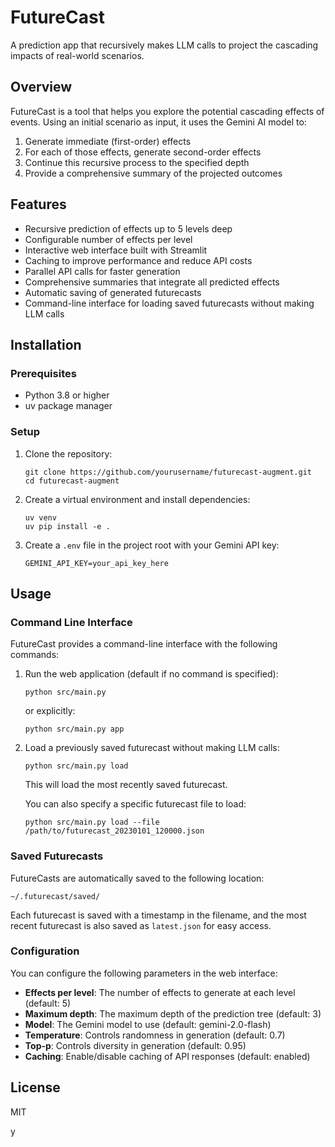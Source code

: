 # FutureCast

A prediction app that recursively makes LLM calls to project the cascading impacts of real-world scenarios.

## Overview

FutureCast is a tool that helps you explore the potential cascading effects of events. Using an initial scenario as input, it uses the Gemini AI model to:

1. Generate immediate (first-order) effects
2. For each of those effects, generate second-order effects
3. Continue this recursive process to the specified depth
4. Provide a comprehensive summary of the projected outcomes

## Features

- Recursive prediction of effects up to 5 levels deep
- Configurable number of effects per level
- Interactive web interface built with Streamlit
- Caching to improve performance and reduce API costs
- Parallel API calls for faster generation
- Comprehensive summaries that integrate all predicted effects
- Automatic saving of generated futurecasts
- Command-line interface for loading saved futurecasts without making LLM calls

## Installation

### Prerequisites

- Python 3.8 or higher
- uv package manager

### Setup

1. Clone the repository:
   ```
   git clone https://github.com/yourusername/futurecast-augment.git
   cd futurecast-augment
   ```

2. Create a virtual environment and install dependencies:
   ```
   uv venv
   uv pip install -e .
   ```

3. Create a `.env` file in the project root with your Gemini API key:
   ```
   GEMINI_API_KEY=your_api_key_here
   ```

## Usage

### Command Line Interface

FutureCast provides a command-line interface with the following commands:

1. Run the web application (default if no command is specified):
   ```
   python src/main.py
   ```
   or explicitly:
   ```
   python src/main.py app
   ```

2. Load a previously saved futurecast without making LLM calls:
   ```
   python src/main.py load
   ```
   This will load the most recently saved futurecast.

   You can also specify a specific futurecast file to load:
   ```
   python src/main.py load --file /path/to/futurecast_20230101_120000.json
   ```

### Saved Futurecasts

FutureCasts are automatically saved to the following location:
```
~/.futurecast/saved/
```

Each futurecast is saved with a timestamp in the filename, and the most recent futurecast is also saved as `latest.json` for easy access.

### Configuration

You can configure the following parameters in the web interface:

- **Effects per level**: The number of effects to generate at each level (default: 5)
- **Maximum depth**: The maximum depth of the prediction tree (default: 3)
- **Model**: The Gemini model to use (default: gemini-2.0-flash)
- **Temperature**: Controls randomness in generation (default: 0.7)
- **Top-p**: Controls diversity in generation (default: 0.95)
- **Caching**: Enable/disable caching of API responses (default: enabled)


## License

MIT

y
